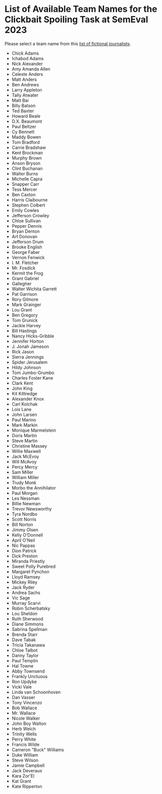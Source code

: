 # List of Available Team Names for the Clickbait Spoiling Task at SemEval 2023

Please select a team name from this [list of fictional journalists](https://en.wikipedia.org/wiki/List_of_fictional_journalists).

- Chick Adams
- Ichabod Adams
- Nick Alexander
- Amy Amanda Allen
- Celeste Anders
- Matt Anders
- Ben Andrews
- Larry Appleton
- Tally Atwater
- Matt Bai
- Billy Batson
- Ted Baxter
- Howard Beale
- D.X. Beaumont
- Paul Beltzer
- Cy Bennett
- Maddy Bowen
- Tom Bradford
- Carrie Bradshaw
- Kent Brockman
- Murphy Brown
- Anson Bryson
- Clint Buchanan
- Walter Burns
- Michelle Capra
- Snapper Carr
- Tess Mercer
- Ben Caxton
- Harris Claibourne
- Stephen Colbert
- Emily Cowles
- Jefferson Crowley
- Chloe Sullivan
- Pepper Dennis
- Bryan Denton
- Art Donovan
- Jefferson Drum
- Brooke English
- George Faber
- Vernon Fenwick
- I. M. Fletcher
- Mr. Fosdick
- Kermit the Frog
- Grant Gabriel
- Gallegher
- Walter Wichita Garrett
- Pat Garrison
- Rory Gilmore
- Mark Grainger
- Lou Grant
- Ben Gregory
- Tom Grunick
- Jackie Harvey
- Bill Hastings
- Nancy Hicks-Gribble
- Jennifer Horton
- J. Jonah Jameson
- Rick Jason
- Sierra Jennings
- Spider Jerusalem
- Hildy Johnson
- Tom Jumbo-Grumbo
- Charles Foster Kane
- Clark Kent
- John King
- Kit Kittredge
- Alexander Knox
- Carl Kolchak
- Lois Lane
- John Larsen
- Paul Marino
- Mark Markin
- Monique Marmelstein
- Doris Martin
- Steve Martin
- Christine Massey
- Willie Maxwell
- Jack McEvoy
- Will McAvoy
- Percy Mercy
- Sam Miller
- William Miller
- Trudy Monk
- Morbo the Annihilator
- Paul Morgan
- Les Nessman
- Billie Newman
- Trevor Newsworthy
- Tyra Nordbo
- Scott Norris
- Bill Norton
- Jimmy Olsen
- Kelly O'Donnell
- April O'Neil
- Nic Pappas
- Dion Patrick
- Dick Preston
- Miranda Priestly
- Sweet Polly Purebred
- Margaret Pynchon
- Lloyd Ramsey
- Mickey Riley
- Jack Ryder
- Andrea Sachs
- Vic Sage
- Murray Scarvi
- Robin Scherbatsky
- Lou Sheldon
- Ruth Sherwood
- Diane Simmons
- Sabrina Spellman
- Brenda Starr
- Dave Tabak
- Tricia Takanawa
- Chloe Talbot
- Danny Taylor
- Paul Templin
- Hal Towne
- Abby Townsend
- Frankly Unctuous
- Ron Updyke
- Vicki Vale
- Linda van Schoonhoven
- Dan Vasser
- Tony Vincenzo
- Bob Wallace
- Mr. Wallace
- Nicole Walker
- John Boy Walton
- Herb Welch
- Trinity Wells
- Perry White
- Francis Wilde
- Cameron "Buck" Williams
- Duke William
- Steve Wilson
- Jamie Campbell
- Jack Deveraux
- Kara Zor'El 
- Kat Grant
- Kate Ripperton
